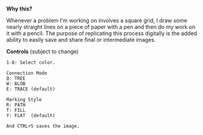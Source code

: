 **Why this?**

Whenever a problem I'm working on involves a square grid, I draw some nearly straight lines on a piece of paper with a pen and then do my work on it with a pencil. The purpose of replicating this process digitally is the added ability to easily save and share final or intermediate images.

**Controls** (subject to change)

```
1-8: Select color.

Connection Mode
Q: TREE
W: BLOB
E: TRACE (default)

Marking Style
R: PATH
T: FILL
Y: FLAT  (default)

And CTRL+S saves the image.
```
